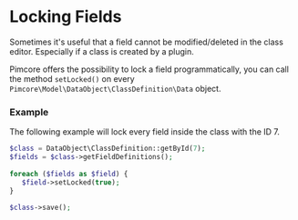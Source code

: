 # Locking Fields
Sometimes it's useful that a field cannot be modified/deleted in the class editor. Especially if a class is 
created by a plugin.

Pimcore offers the possibility to lock a field programmatically, you can call the method `setLocked()` on every 
`Pimcore\Model\DataObject\ClassDefinition\Data` object.

### Example

The following example will lock every field inside the class with the ID 7.

```php
$class = DataObject\ClassDefinition::getById(7);
$fields = $class->getFieldDefinitions();
 
foreach ($fields as $field) {
   $field->setLocked(true);
}
 
$class->save();
```
